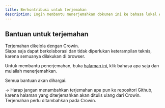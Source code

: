 ```yaml
---
title: Berkontribusi untuk terjemahan
description: Ingin membantu menerjemahkan dokumen ini ke bahasa lokal Anda?
---
```


## Bantuan untuk terjemahan

Terjemahan dikelola dengan Crowin.  
Siapa saja dapat berkolaborasi dan tidak diperlukan keterampilan teknis, karena semuanya dilakukan di browser.

Untuk membantu penerjemahan, buka [halaman ini](https://crowdin.com/project/docsstacksco), klik bahasa apa saja dan mulailah menerjemahkan.

Semua bantuan akan dihargai.

-> Harap jangan menambahkan terjemahan apa pun ke repositori Github, karena halaman yang diterjemahkan akan ditulis ulang dari Crowin. Terjemahan perlu ditambahkan pada Crowin.
